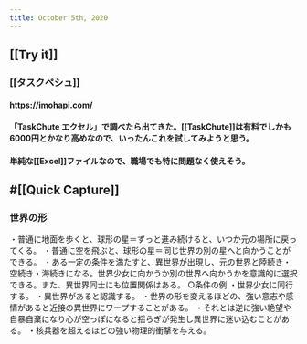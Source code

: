 ```yaml
---
title: October 5th, 2020
---
```


## [[Try it]]
### [[タスクペシュ]]
#### https://imohapi.com/

#### 「TaskChute エクセル」で調べたら出てきた。[[TaskChute]]は有料でしかも6000円とかなり高めなので、いったんこれを試してみようと思う。

#### 単純な[[Excel]]ファイルなので、職場でも特に問題なく使えそう。

## #[[Quick Capture]]
### 世界の形
・普通に地面を歩くと、球形の星＝ずっと進み続けると、いつか元の場所に戻ってくる。
・普通に空を飛ぶと、球形の星＝同じ世界の別の星へと向かうことができる。
・ある一定の条件を満たすと、異世界が出現し、元の世界と陸続き・空続き・海続きになる。世界少女に向かうか別の世界へ向かうかを意識的に選択できる。また、異世界同士にも位置関係はある。
○条件の例
・世界少女に同行する。
・異世界があると認識する。
・世界の形を変えるほどの、強い意志や感情があると近接の異世界にワープすることがある。
・それとは逆に強い絶望や自暴自棄になり心が空っぽになると揺らぎが発生し異世界に迷い込むことがある。
・核兵器を超えるほどの強い物理的衝撃を与える。



